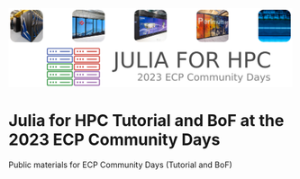 <p align="center">
  <img src="assets/Julia_for_HPC_ECP.png" alt="Julia for HPC ECP Community Days" width="600" />
</p>

# Julia for HPC Tutorial and BoF at the 2023 ECP Community Days
Public materials for ECP Community Days (Tutorial and BoF)
